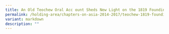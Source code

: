```yaml
---
title: An Old Teochew Oral Acc ount Sheds New Light on the 1819 Founding of Singapore
permalink: /holding-area/chapters-on-asia-2014-2017/teochew-1819-founding-singapore/
variant: markdown
description: ""
---
```

